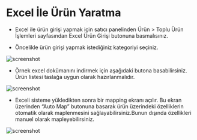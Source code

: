 # Excel İle Ürün Yaratma

* Excel ile ürün girişi yapmak için satıcı panelinden Ürün > Toplu Ürün İşlemleri sayfasından Excel Ürün Girişi butonuna basmalısınız. 

* Öncelikle ürün girişi yapmak istediğiniz kategoriyi seçiniz. 

![screenshot](../../m/excelimport.png)


* Örnek excel dokümanını indirmek için aşağıdaki butona basabilirsiniz. Ürün listesi taslağa uygun olarak hazırlanmalıdır. 

![screenshot](../../m/excelimport2.png)

* Exceli sisteme yükledikten sonra bir mapping ekranı açılır. Bu ekran üzerinden “Auto Map” butonuna basarak ürün üzerindeki özelliklerin otomatik olarak maplenmesini sağlayabilirsiniz.Bunun dışında özellikleri manuel olarak mapleyebilirsiniz. 

![screenshot](../../m/excelimport3.png)






